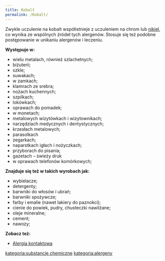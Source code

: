 ```yaml
---
title: Kobalt
permalink: /Kobalt/
---
```


Zwykle uczulenie na kobalt współistnieje z uczuleniem na chrom lub [nikiel](/nikiel "wikilink"), co wynika ze wspólnych źródeł tych alergenów. Stosuje się też podobne postępowanie w unikaniu alergenów i leczeniu.

**Występuje w:**

-   wielu metalach, również szlachetnych;
-   biżuterii;
-   szkle;
-   suwakach;
-   w zamkach;
-   klamrach ze srebra;
-   nożach kuchennych;
-   szpilkach;
-   lokówkach;
-   oprawach do pomadek;
-   w monetach;
-   metalowych wizytówkach i wizytownikach;
-   narzędziach medycznych i dentystycznych;
-   krzesłach metalowych;
-   parasolkach
-   zegarkach;
-   naparstkach igłach i nożyczkach;
-   przyborach do pisania;
-   gazetach – świeży druk
-   w oprawach telefonów komórkowych;

**Znajduje się też w takich wyrobach jak:**

-   wybielacze;
-   detergenty;
-   barwniki do włosów i ubrań;
-   barwniki spożywcze;
-   farby i emalie (nawet lakiery do paznokci);
-   cienie do powiek, pudry, chusteczki nawilżane;
-   oleje mineralne;
-   cement;
-   nawozy;

**Zobacz też:**

-   [Alergia kontaktowa](/Alergia_kontaktowa "wikilink")

[kategoria:substancje chemiczne](/kategoria:substancje_chemiczne "wikilink") [kategoria:alergeny](/kategoria:alergeny "wikilink")